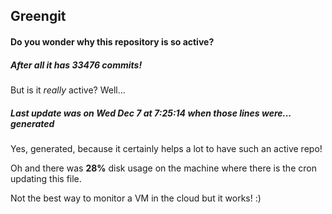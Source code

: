 ## Greengit

#### Do you wonder why this repository is so active?

##### After all it has 33476 commits!

But is it *really* active? Well...

##### Last update was on Wed Dec 7 at 7:25:14 when those lines were... generated

Yes, generated, because it certainly helps a lot to have such an active repo!

Oh and there was **28%** disk usage on the machine
where there is the cron updating this file.

Not the best way to monitor a VM in the cloud but it works! :)
